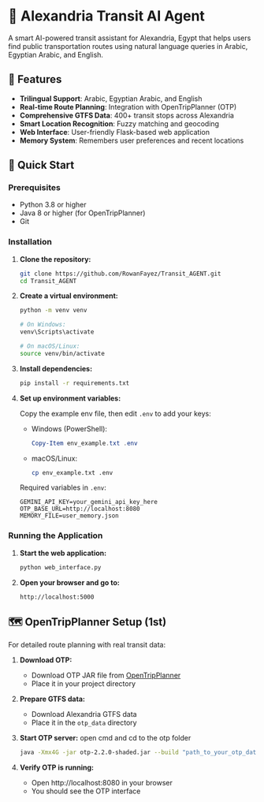 # 🚌 Alexandria Transit AI Agent

A smart AI-powered transit assistant for Alexandria, Egypt that helps users find public transportation routes using natural language queries in Arabic, Egyptian Arabic, and English.

## 🌟 Features

- **Trilingual Support**: Arabic, Egyptian Arabic, and English
- **Real-time Route Planning**: Integration with OpenTripPlanner (OTP)
- **Comprehensive GTFS Data**: 400+ transit stops across Alexandria
- **Smart Location Recognition**: Fuzzy matching and geocoding
- **Web Interface**: User-friendly Flask-based web application
- **Memory System**: Remembers user preferences and recent locations

## 🚀 Quick Start

### Prerequisites

- Python 3.8 or higher
- Java 8 or higher (for OpenTripPlanner)
- Git

### Installation

1. **Clone the repository:**
   ```bash
   git clone https://github.com/RowanFayez/Transit_AGENT.git
   cd Transit_AGENT
   ```

2. **Create a virtual environment:**
   ```bash
   python -m venv venv
   
   # On Windows:
   venv\Scripts\activate
   
   # On macOS/Linux:
   source venv/bin/activate
   ```

3. **Install dependencies:**
   ```bash
   pip install -r requirements.txt
   ```

4. **Set up environment variables:**
   
    Copy the example env file, then edit `.env` to add your keys:
   
    - Windows (PowerShell):
       ```powershell
       Copy-Item env_example.txt .env
       ```
    - macOS/Linux:
       ```bash
       cp env_example.txt .env
       ```
   
    Required variables in `.env`:
    ```
    GEMINI_API_KEY=your_gemini_api_key_here
    OTP_BASE_URL=http://localhost:8080
    MEMORY_FILE=user_memory.json
    ```

### Running the Application


1. **Start the web application:**
   ```bash
   python web_interface.py
   ```

2. **Open your browser and go to:**
   ```
   http://localhost:5000
   ```


## 🗺️ OpenTripPlanner Setup (1st)

For detailed route planning with real transit data:

1. **Download OTP:**
   - Download OTP JAR file from [OpenTripPlanner](https://github.com/opentripplanner/OpenTripPlanner)
   - Place it in your project directory

2. **Prepare GTFS data:**
   - Download Alexandria GTFS data
   - Place it in the `otp_data` directory

3. **Start OTP server:** open cmd and cd to the otp folder
   ```bash
   java -Xmx4G -jar otp-2.2.0-shaded.jar --build "path_to_your_otp_data(gtfs+osm)\otp_data" --serve
   ```

4. **Verify OTP is running:**
   - Open http://localhost:8080 in your browser
   - You should see the OTP interface

